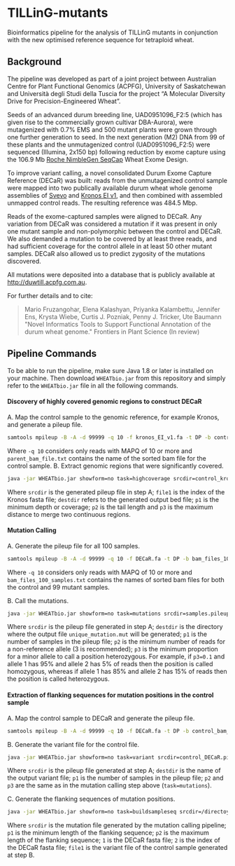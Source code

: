 
# TILLinG-mutants
Bioinformatics pipeline for the analysis of TILLinG mutants in conjunction with the new optimised reference sequence for tetraploid wheat.

## Background
The pipeline was developed as part of a joint project between Australian Centre for Plant Functional Genomics (ACPFG), University of Saskatchewan and Università degli Studi della Tuscia for the project “A Molecular Diversity Drive for Precision-Engineered Wheat”.

Seeds of an advanced durum breeding line, UAD0951096_F2:5 (which has given rise to the commercially grown cultivar DBA-Aurora), were mutagenized with 0.7% EMS and 500 mutant plants were grown through one further generation to seed. In the next generation (M2) DNA from 99 of these plants and the unmutagenized control (UAD0951096_F2:5) were sequenced (Illumina, 2x150 bp) following reduction by exome capture using the 106.9 Mb [Roche NimbleGen SeqCap](https://sequencing.roche.com/en/products-solutions/by-category/target-enrichment/shareddesigns.html) Wheat Exome Design. 

To improve variant calling, a novel consolidated Durum Exome Capture Reference (DECaR) was built: reads from the unmutagenized control sample were mapped into two publically available durum wheat whole genome assemblies of [Svevo](https://www.interomics.eu/durum-wheat-genome) and [Kronos EI v1](https://opendata.earlham.ac.uk/opendata/data/Triticum_turgidum/EI/v1.1/), and then combined with assembled unmapped control reads. The resulting reference was 484.5 Mbp.

Reads of the exome-captured samples were aligned to DECaR. Any variation from DECaR was considered a mutation if it was present in only one mutant sample and non-polymorphic between the control and DECaR. We also demanded a mutation to be covered by at least three reads, and had sufficient coverage for the control allele in at least 50 other mutant samples. DECaR also allowed us to predict zygosity of the mutations discovered.

All mutations were deposited into a database that is publicly available at http://duwtill.acpfg.com.au.

For further details and to cite:
>Mario Fruzangohar, Elena Kalashyan, Priyanka Kalambettu, Jennifer Ens, Krysta Wiebe, Curtis J. Pozniak, Penny J. Tricker, Ute Baumann "Novel Informatics Tools to Support Functional Annotation of the durum wheat genome." Frontiers in Plant Science (In review)

## Pipeline Commands
To be able to run the pipeline, make sure Java 1.8 or later is installed on your machine. Then download `WHEATbio.jar` from this repository and simply refer to the `WHEATbio.jar` file in all the following commands.
#### Discovery of highly covered genomic regions to construct DECaR
A. Map the control sample to the genomic reference, for example Kronos, and generate a pileup file.
```bash  
samtools mpileup -B -A -d 99999 -q 10 -f kronos_EI_v1.fa -t DP -b control_bam_file.txt > control_kronos.pileup
```
Where `-q 10` considers only reads with MAPQ of 10 or more and `parent_bam_file.txt` contains the name of the sorted bam file for the control sample.
B. Extract genomic regions that were significantly covered.
```bash
java -jar WHEATbio.jar showform=no task=highcoverage srcdir=control_kronos.pileup.gz file1=kronos_EI_v1.fa.fai destdir=kronos_high_coverage_17.bed p1=17 p2=500 p3=300
```
Where `srcdir` is the generated pileup file in step A; `file1` is the index of the Kronos fasta file; `destdir` refers to the generated output bed file; `p1` is the minimum depth or coverage; `p2` is the tail length and `p3` is the maximum distance to merge two continuous regions.
#### Mutation Calling
A. Generate the pileup file for all 100 samples.
```bash  
samtools mpileup -B -A -d 99999 -q 10 -f DECaR.fa -t DP -b bam_files_100_samples.txt > samples.pileup
```
Where `-q 10` considers only reads with MAPQ of 10 or more and `bam_files_100_samples.txt` contains the names of sorted bam files for both the control and 99 mutant samples.

B. Call the mutations.
```bash  
java -jar WHEATbio.jar showform=no task=mutations srcdir=samples.pileup.gz destdir=/directoy p1=100 p2=3 p3=0.1
```
Where `srcdir` is the pileup file generated in step A; `destdir` is the directory where the output file `unique_mutation.mut` will be generated; `p1` is the number of samples in the pileup file; `p2` is the minimum number of reads for a non-reference allele (3 is recommended); `p3` is the minimum proportion for a minor allele to call a position heterozygous. For example, if `p3=0.1` and allele 1 has 95% and allele 2 has 5% of reads then the position is called homozygous, whereas if allele 1 has 85% and allele 2 has 15% of reads then the position is called heterozygous.
#### Extraction of flanking sequences for mutation positions in the control sample
A. Map the control sample to DECaR and generate the pileup file.
```bash
samtools mpileup -B -A -d 99999 -q 10 -f DECaR.fa -t DP -b control_bam_file.txt > control_DECaR.pileup
```
B. Generate the variant file for the control file.
```bash
java -jar WHEATbio.jar showform=no task=variant srcdir=control_DECaR.pileup.gz destdir=control.var p1=1 p2=2 p3=0.1
```
Where `srcdir` is the pileup file generated at step A; `destdir` is the name of the output variant file; `p1` is the number of samples in the pileup file; `p2` and `p3` are the same as in the mutation calling step above (`task=mutations`).

C. Generate the flanking sequences of mutation positions.
```bash
java -jar WHEATbio.jar showform=no task=buildsampleseq srcdir=/directoy/unique_mutation.mut p1=50 p2=200 1=DECaR.fa 2=DECaR.fa.fai file1=control.var
```
Where `srcdir` is the mutation file generated by the mutation calling pipeline; `p1` is the minimum length of the flanking sequence; `p2` is the maximum length of the flanking sequence; `1` is the DECaR fasta file; `2` is the index of the DECaR fasta file; `file1` is the variant file of the control sample generated at step B.

